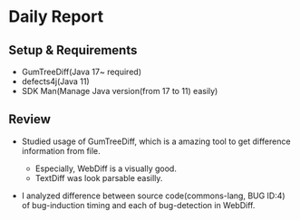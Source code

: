 # Daily Report

## Setup & Requirements

 - GumTreeDiff(Java 17~ required)
 - defects4j(Java 11)
 - SDK Man(Manage Java version(from 17 to 11) easily)

## Review
  
  - Studied usage of GumTreeDiff, which is a amazing tool to get difference information from file.
    
    * Especially, WebDiff is a visually good.
    * TextDiff was look parsable easilly.

  - I analyzed difference between source code(commons-lang, BUG ID:4) of bug-induction timing and each of bug-detection in WebDiff.
